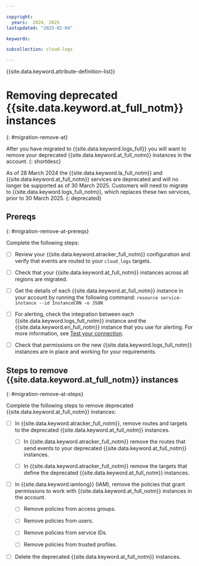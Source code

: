 ```yaml
---

copyright:
  years:  2024, 2025
lastupdated: "2025-02-04"

keywords:

subcollection: cloud-logs

---
```


{{site.data.keyword.attribute-definition-list}}


# Removing deprecated {{site.data.keyword.at_full_notm}} instances
{: #migration-remove-at}

After you have migrated to {{site.data.keyword.logs_full}} you will want to remove your deprecated {{site.data.keyword.at_full_notm}} instances in the account.
{: shortdesc}

As of 28 March 2024 the {{site.data.keyword.la_full_notm}} and {{site.data.keyword.at_full_notm}} services are deprecated and will no longer be supported as of 30 March 2025. Customers will need to migrate to {{site.data.keyword.logs_full_notm}}, which replaces these two services, prior to 30 March 2025.
{: deprecated}

## Prereqs
{: #migration-remove-at-prereqs}

Complete the following steps:

- [ ] Review your {{site.data.keyword.atracker_full_notm}} configuration and verify that events are routed to your `cloud_logs` targets.

- [ ]  Check that your {{site.data.keyword.at_full_notm}} instances across all regions are migrated.

- [ ] Get the details of each {{site.data.keyword.at_full_notm}} instance in your account by running the following command: `resource service-instance --id InstanceCRN -o JSON`

- [ ] For alerting, check the integration between each {{site.data.keyword.logs_full_notm}} instance and the {{site.data.keyword.en_full_notm}} instance that you use for alerting. For more information, see [Test your connection](/docs/cloud-logs?topic=cloud-logs-event-notifications-configure#event-notifications-configure-next).

- [ ] Check that permissions on the new {{site.data.keyword.logs_full_notm}} instances are in place and working for your requirements.


## Steps to remove {{site.data.keyword.at_full_notm}} instances
{: #migration-remove-at-steps}

Complete the following steps to remove deprecated {{site.data.keyword.at_full_notm}} instances:

- [ ] In {{site.data.keyword.atracker_full_notm}}, remove routes and targets to the deprecated {{site.data.keyword.at_full_notm}} instances.

    - [ ] In {{site.data.keyword.atracker_full_notm}} remove the routes that send events to your deprecated {{site.data.keyword.at_full_notm}} instances.

    - [ ] In {{site.data.keyword.atracker_full_notm}} remove the targets that define the deprecated {{site.data.keyword.at_full_notm}} instances.

- [ ] In {{site.data.keyword.iamlong}} (IAM), remove the policies that grant permissions to work with {{site.data.keyword.at_full_notm}} instances in the account.

    - [ ] Remove policies from access groups.

    - [ ] Remove policies from users.

    - [ ] Remove policies from service IDs.

    - [ ] Remove policies from trusted profiles.

- [ ] Delete the deprecated {{site.data.keyword.at_full_notm}} instances.
